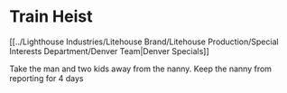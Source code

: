 # Train Heist
[[../Lighthouse Industries/Litehouse Brand/Litehouse Production/Special Interests Department/Denver Team|Denver Specials]]

Take the man and two kids away from the nanny. Keep the nanny from reporting for 4 days